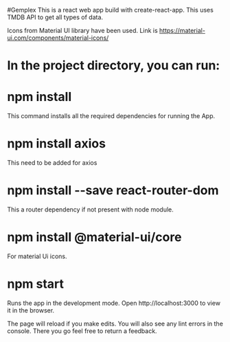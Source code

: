 #Gemplex
This is a react web app build with create-react-app.
This uses TMDB API to get all types of data.



Icons from Material UI library have been used. Link is https://material-ui.com/components/material-icons/

# In the project directory, you can run:

# npm install
This command installs all the required dependencies for running the App.
# npm install axios
This  need to be added for axios
# npm install --save react-router-dom
This a router dependency if not present with node module.
# npm install @material-ui/core
For material Ui icons.
# npm start
Runs the app in the development mode.
Open http://localhost:3000 to view it in the browser.

The page will reload if you make edits.
You will also see any lint errors in the console.
There you go feel free to return a feedback.
